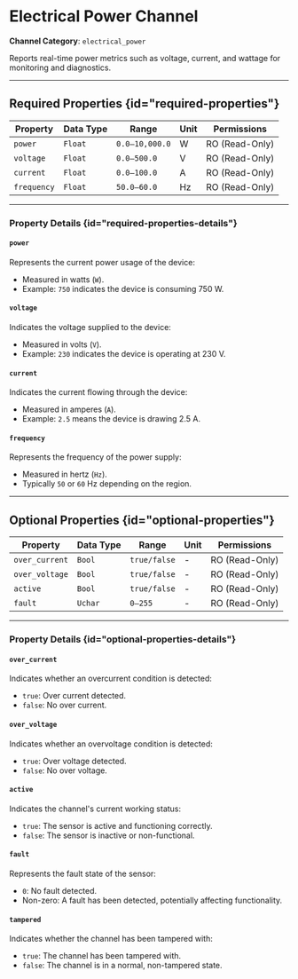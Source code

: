 # Electrical Power Channel

**Channel Category**: `electrical_power`

Reports real-time power metrics such as voltage, current, and wattage for monitoring and diagnostics.

---

## Required Properties {id="required-properties"}

| **Property** | **Data Type** | **Range**      | **Unit** | **Permissions** |
|--------------|---------------|----------------|----------|-----------------|
| `power`      | `Float`       | `0.0–10,000.0` | W        | RO (Read-Only)  |
| `voltage`    | `Float`       | `0.0–500.0`    | V        | RO (Read-Only)  |
| `current`    | `Float`       | `0.0–100.0`    | A        | RO (Read-Only)  |
| `frequency`  | `Float`       | `50.0–60.0`    | Hz       | RO (Read-Only)  |

---

### Property Details {id="required-properties-details"}

#### `power`
Represents the current power usage of the device:

- Measured in watts (`W`).
- Example: `750` indicates the device is consuming 750 W.

#### `voltage`

Indicates the voltage supplied to the device:

- Measured in volts (`V`).
- Example: `230` indicates the device is operating at 230 V.

#### `current`

Indicates the current flowing through the device:

- Measured in amperes (`A`).
- Example: `2.5` means the device is drawing 2.5 A.

#### `frequency`

Represents the frequency of the power supply:

- Measured in hertz (`Hz`).
- Typically `50` or `60` Hz depending on the region.

---

## Optional Properties {id="optional-properties"}

| **Property**   | **Data Type** | **Range**    | **Unit** | **Permissions** |
|----------------|---------------|--------------|----------|-----------------|
| `over_current` | `Bool`        | `true/false` | -        | RO (Read-Only)  |
| `over_voltage` | `Bool`        | `true/false` | -        | RO (Read-Only)  |
| `active`       | `Bool`        | `true/false` | -        | RO (Read-Only)  |
| `fault`        | `Uchar`       | `0–255`      | -        | RO (Read-Only)  |

---

### Property Details {id="optional-properties-details"}

#### `over_current`

Indicates whether an overcurrent condition is detected:

- `true`: Over current detected.
- `false`: No over current.

#### `over_voltage`

Indicates whether an overvoltage condition is detected:

- `true`: Over voltage detected.
- `false`: No over voltage.

#### `active`

Indicates the channel's current working status:

- `true`: The sensor is active and functioning correctly.
- `false`: The sensor is inactive or non-functional.

#### `fault`

Represents the fault state of the sensor:

- `0`: No fault detected.
- Non-zero: A fault has been detected, potentially affecting functionality.

#### `tampered`

Indicates whether the channel has been tampered with:

- `true`: The channel has been tampered with.
- `false`: The channel is in a normal, non-tampered state.
